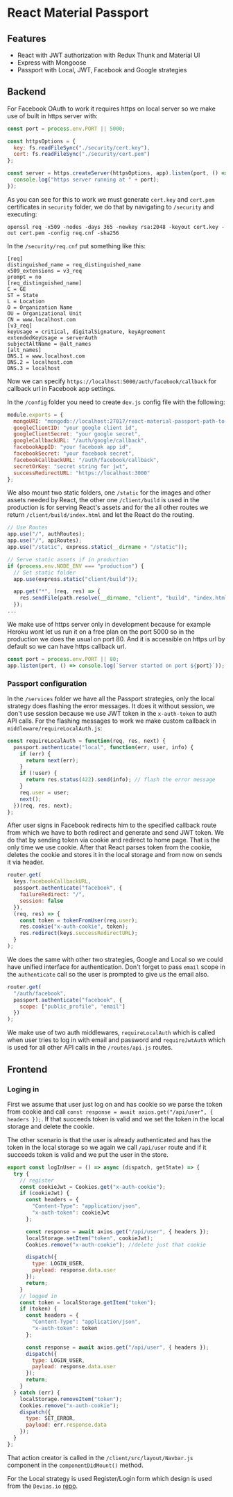 # React Material Passport

## Features

- React with JWT authorization with Redux Thunk and Material UI
- Express with Mongoose
- Passport with Local, JWT, Facebook and Google strategies

## Backend

For Facebook OAuth to work it requires https on local server so we make use of built in https server with:

```javascript
const port = process.env.PORT || 5000;

const httpsOptions = {
  key: fs.readFileSync("./security/cert.key"),
  cert: fs.readFileSync("./security/cert.pem")
};

const server = https.createServer(httpsOptions, app).listen(port, () => {
  console.log("https server running at " + port);
});
```

As you can see for this to work we must generate `cert.key` and `cert.pem` certificates in `security` folder, we do that by navigating to `/security` and executing:

```
openssl req -x509 -nodes -days 365 -newkey rsa:2048 -keyout cert.key -out cert.pem -config req.cnf -sha256
```

In the `/security/req.cnf` put something like this:

```
[req]
distinguished_name = req_distinguished_name
x509_extensions = v3_req
prompt = no
[req_distinguished_name]
C = GE
ST = State
L = Location
O = Organization Name
OU = Organizational Unit
CN = www.localhost.com
[v3_req]
keyUsage = critical, digitalSignature, keyAgreement
extendedKeyUsage = serverAuth
subjectAltName = @alt_names
[alt_names]
DNS.1 = www.localhost.com
DNS.2 = localhost.com
DNS.3 = localhost
```

Now we can specify `https://localhost:5000/auth/facebook/callback` for callback url in Facebook app settings.

In the `/config` folder you need to create `dev.js` config file with the following:

```javascript
module.exports = {
  mongoURI: "mongodb://localhost:27017/react-material-passport-path-to-db",
  googleClientID: "your google client id",
  googleClientSecret: "your google secret",
  googleCallbackURL: "/auth/google/callback",
  facebookAppID: "your facebook app id",
  facebookSecret: "your facebook secret",
  facebookCallbackURL: "/auth/facebook/callback",
  secretOrKey: "secret string for jwt",
  successRedirectURL: "https://localhost:3000"
};
```

We also mount two static folders, one `/static` for the images and other assets needed by React, the other one `/client/build` is used in the production is for serving React's assets and for the all other routes we return `/client/build/index.html` and let the React do the routing.

```javascript
// Use Routes
app.use("/", authRoutes);
app.use("/", apiRoutes);
app.use("/static", express.static(__dirname + "/static"));

// Serve static assets if in production
if (process.env.NODE_ENV === "production") {
  // Set static folder
  app.use(express.static("client/build"));

  app.get("*", (req, res) => {
    res.sendFile(path.resolve(__dirname, "client", "build", "index.html"));
  });
...
```

We make use of https server only in development because for example Heroku wont let us run it on a free plan on the port 5000 so in the production we does the usual on port 80. And it is accessible on https url by default so we can have https callback url.

```javascript
const port = process.env.PORT || 80;
app.listen(port, () => console.log(`Server started on port ${port}`));
```

### Passport configuration

In the `/services` folder we have all the Passport strategies, only the local strategy does flashing the error messages. It does it without session, we don't use session because we use JWT token in the `x-auth-token` to auth API calls. For the flashing messages to work we make custom callback in `middleware/requireLocalAuth.js`:

```javascript
const requireLocalAuth = function(req, res, next) {
  passport.authenticate("local", function(err, user, info) {
    if (err) {
      return next(err);
    }
    if (!user) {
      return res.status(422).send(info); // flash the error message
    }
    req.user = user;
    next();
  })(req, res, next);
};
```

After user signs in Facebook redirects him to the specified callback route from which we have to both redirect and generate and send JWT token. We do that by sending token via cookie and redirect to home page. That is the only time we use cookie. After that React parses token from the cookie, deletes the cookie and stores it in the local storage and from now on sends it via header.

```javascript
router.get(
  keys.facebookCallbackURL,
  passport.authenticate("facebook", {
    failureRedirect: "/",
    session: false
  }),
  (req, res) => {
    const token = tokenFromUser(req.user);
    res.cookie("x-auth-cookie", token);
    res.redirect(keys.successRedirectURL);
  }
);
```

We does the same with other two strategies, Google and Local so we could have unified interface for authentication. Don't forget to pass `email` scope in the `authenticate` call so the user is prompted to give us the email also.

```javascript
router.get(
  "/auth/facebook",
  passport.authenticate("facebook", {
    scope: ["public_profile", "email"]
  })
);
```

We make use of two auth middlewares, `requireLocalAuth` which is called when user tries to log in with email and password and `requireJwtAuth` which is used for all other API calls in the `/routes/api.js` routes.

## Frontend

### Loging in

First we assume that user just log on and has cookie so we parse the token from cookie and call `const response = await axios.get("/api/user", { headers });`. If that succeeds token is valid and we set the token in the local storage and delete the cookie.

The other scenario is that the user is already authenticated and has the token in the local storage so we again we call `/api/user` route and if it succeeds token is valid and we put the user in the store.

```javascript
export const logInUser = () => async (dispatch, getState) => {
  try {
    // register
    const cookieJwt = Cookies.get("x-auth-cookie");
    if (cookieJwt) {
      const headers = {
        "Content-Type": "application/json",
        "x-auth-token": cookieJwt
      };

      const response = await axios.get("/api/user", { headers });
      localStorage.setItem("token", cookieJwt);
      Cookies.remove("x-auth-cookie"); //delete just that cookie

      dispatch({
        type: LOGIN_USER,
        payload: response.data.user
      });
      return;
    }
    // logged in
    const token = localStorage.getItem("token");
    if (token) {
      const headers = {
        "Content-Type": "application/json",
        "x-auth-token": token
      };

      const response = await axios.get("/api/user", { headers });
      dispatch({
        type: LOGIN_USER,
        payload: response.data.user
      });
      return;
    }
  } catch (err) {
    localStorage.removeItem("token");
    Cookies.remove("x-auth-cookie");
    dispatch({
      type: SET_ERROR,
      payload: err.response.data
    });
  }
};
```

That action creator is called in the `/client/src/layout/Navbar.js` component in the `componentDidMount()` method.

For the Local strategy is used Register/Login form which design is used from the `Devias.io` [repo](https://github.com/devias-io/react-material-dashboard).
